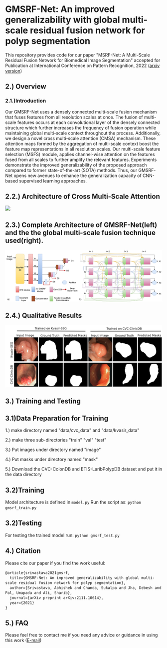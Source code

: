 # GMSRF-Net: An improved generalizability with global multi-scale residual fusion network for polyp segmentation
This repository provides code for our paper "MSRF-Net: A Multi-Scale Residual Fusion Network for Biomedical Image Segmentation" accepted for Publication at International Conference on Pattern Recognition, 2022 ([arxiv version](https://arxiv.org/pdf/2111.10614.pdf))
## 2.) Overview
### 2.1.)Introduction
Our GMSRF-Net uses a densely connected multi-scale fusion mechanism that fuses features from all resolution scales at once. The fusion of multi-scale features occurs at each convolutional layer of the densely connected structure which further increases the frequency of fusion operation while maintaining global multi-scale context throughout the process. Additionally, we design a novel cross multi-scale attention (CMSA) mechanism. These attention maps formed by the aggregation of multi-scale context boost the feature map representations in all resolution scales. Our multi-scale feature selection (MSFS) module, applies channel-wise attention on the features fused from all scales to further amplify the relevant features. Experiments demonstrate the improved generalizability of the proposed approach compared to former state-of-the-art (SOTA) methods. Thus, our GMSRF-Net opens new avenues to enhance the generalization capacity of CNN-based supervised learning approaches.

## 2.2.) Architecture of Cross Multi-Scale Attention
![](GMSRF_CMSA.jpeg)
## 2.3.) Complete Architecture of GMSRF-Net(left) and the the global multi-scale fusion technique used(right).
![](GMSRF_FULL_new.jpeg)

## 2.4.) Qualitative Results
![](qualitative_transposegmsrf_2.jpeg)

## 3.) Training and Testing
## 3.1)Data Preparation for Training
1.) make directory named "data/cvc_data" and "data/kvasir_data"

2.) make three sub-directories "train" "val" "test"

3.) Put images under directory named "image"

4.) Put masks under directory named "mask"

5.) Download the CVC-ColonDB and ETIS-LaribPolypDB dataset and put it in the data directory

## 3.2)Training
Model architecture is defined in `model.py`
Run the script as:
`python gmsrf_train.py`

## 3.2)Testing
For testing the trained model run:
`python gmsrf_test.py`

## 4.) Citation
Please cite our paper if you find the work useful:

```
@article{srivastava2021gmsrf,
  title={GMSRF-Net: An improved generalizability with global multi-scale residual fusion network for polyp segmentation},
  author={Srivastava, Abhishek and Chanda, Sukalpa and Jha, Debesh and Pal, Umapada and Ali, Sharib},
  journal={arXiv preprint arXiv:2111.10614},
  year={2021}
}

```
## 5.) FAQ
Please feel free to contact me if you need any advice or guidance in using this work ([E-mail](abhisheksrivastava2397@gmail.com)) 




